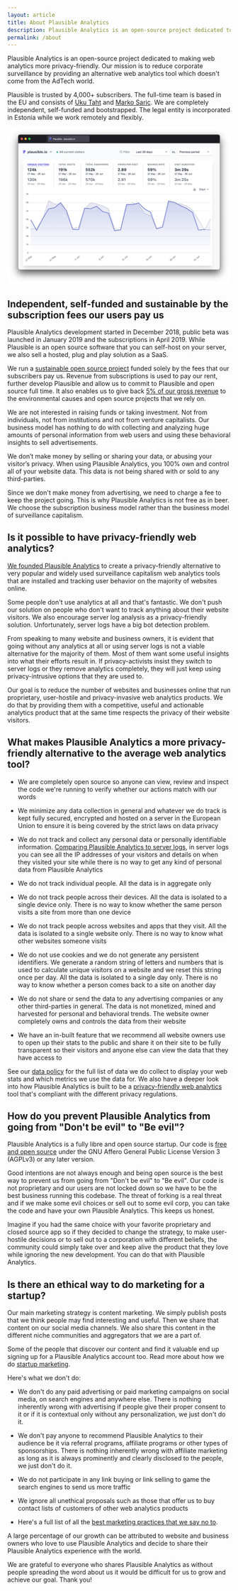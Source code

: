 ```yaml
---
layout: article
title: About Plausible Analytics
description: Plausible Analytics is an open-source project dedicated to making web analytics more privacy-friendly. Our mission is to reduce corporate surveillance by providing an alternative web analytics tool which doesn’t come from the AdTech world. Learn more about us.
permalink: /about
---
```


Plausible Analytics is an open-source project dedicated to making web analytics more privacy-friendly. Our mission is to reduce corporate surveillance by providing an alternative web analytics tool which doesn't come from the AdTech world.

Plausible is trusted by 4,000+ subscribers. The full-time team is based in the EU and consists of [Uku Taht](https://twitter.com/ukutaht) and [Marko Saric](https://twitter.com/markosaric). We are completely independent, self-funded and bootstrapped. The legal entity is incorporated in Estonia while we work remotely and flexibly.

![About Plausible Analytics](/uploads/google-analytics-alternatives.png "About Plausible Analytics")

## Independent, self-funded and sustainable by the subscription fees our users pay us

Plausible Analytics development started in December 2018, public beta was launched in January 2019 and the subscriptions in April 2019. While Plausible is an open source software that you can self-host on your server, we also sell a hosted, plug and play solution as a SaaS.

We run a [sustainable open source project](https://plausible.io/blog/open-source-funding) funded solely by the fees that our subscribers pay us. Revenue from subscriptions is used to pay our rent, further develop Plausible and allow us to commit to Plausible and open source full time. It also enables us to give back [5% of our gross revenue](https://plausible.io/giving-back) to the environmental causes and open source projects that we rely on.

We are not interested in raising funds or taking investment. Not from individuals, not from institutions and not from venture capitalists. Our business model has nothing to do with collecting and analyzing huge amounts of personal information from web users and using these behavioral insights to sell advertisements. 

We don’t make money by selling or sharing your data, or abusing your visitor’s privacy. When using Plausible Analytics, you 100% own and control all of your website data. This data is not being shared with or sold to any third-parties. 

Since we don't make money from advertising, we need to charge a fee to keep the project going. This is why Plausible Analytics is not free as in beer. We choose the subscription business model rather than the business model of surveillance capitalism. 

## Is it possible to have privacy-friendly web analytics?

[We founded Plausible Analytics](https://plausible.io/blog/the-analytics-tool-i-want) to create a privacy-friendly alternative to very popular and widely used surveillance capitalism web analytics tools that are installed and tracking user behavior on the majority of websites online.

Some people don't use analytics at all and that's fantastic. We don't push our solution on people who don't want to track anything
about their website visitors. We also encourage server log analysis as a privacy-friendly solution. Unfortunately, server logs have a big bot detection problem.

From speaking to many website and business owners, it is evident that going without any analytics at all or using server logs is not a viable alternative for the majority of them. Most of them want some useful insights into what their efforts result in. If privacy-activists insist they switch to server logs or they remove analytics completely, they will just keep using privacy-intrusive options that they are used to.

Our goal is to reduce the number of websites and businesses online that run proprietary, user-hostile and privacy-invasive web analytics products. We do that by providing them with a competitive, useful and actionable analytics product that at the same time respects the privacy of their website visitors.

## What makes Plausible Analytics a more privacy-friendly alternative to the average web analytics tool?

* We are completely open source so anyone can view, review and inspect the code we're running to verify whether our actions match with our words

* We minimize any data collection in general and whatever we do track is kept fully secured, encrypted and hosted on a server in the European Union to ensure it is being covered by the strict laws on data privacy

* We do not track and collect any personal data or personally identifiable information. [Comparing Plausible Analytics to server logs](https://plausible.io/blog/server-log-analysis), in server logs you can see all the IP addresses of your visitors and details on when they visited your site while there is no way to get any kind of personal data from Plausible Analytics

* We do not track individual people. All the data is in aggregate only

* We do not track people across their devices. All the data is isolated to a single device only. There is no way to know whether the same person visits a site from more than one device

* We do not track people across websites and apps that they visit. All the data is isolated to a single website only. There is no way to know what other websites someone visits

* We do not use cookies and we do not generate any persistent identifiers. We generate a random string of letters and numbers that is used to calculate unique visitors on a website and we reset this string once per day. All the data is isolated to a single day only. There is no way to know whether a person comes back to a site on another day

* We do not share or send the data to any advertising companies or any other third-parties in general. The data is not monetized, mined and harvested for personal and behavioral trends. The website owner completely owns and controls the data from their website

* We have an in-built feature that we recommend all website owners use to open up their stats to the public and share it on their site to be fully transparent so their visitors and anyone else can view the data that they have access to

See our [data policy](https://plausible.io/data-policy) for the full list of data we do collect to display your web stats and which metrics we use the data for. We also have a deeper look into how Plausible Analytics is built to be a [privacy-friendly web analytics](https://plausible.io/privacy-focused-web-analytics) tool that's compliant with the different privacy regulations.

## How do you prevent Plausible Analytics from going from "Don't be evil" to "Be evil"?

Plausible Analytics is a fully libre and open source startup. Our code is [free and open source](https://github.com/plausible/analytics/) under the GNU Affero General Public License Version 3 (AGPLv3) or any later version.

Good intentions are not always enough and being open source is the best way to prevent us from going from "Don't be evil" to "Be evil". Our code is not proprietary and our users are not locked down so we have to be the best business running this codebase. The threat of forking is a real threat and if we make some evil choices or sell out to some evil corp, you can take the code and have your own Plausible Analytics. This keeps us honest.

Imagine if you had the same choice with your favorite proprietary and closed source app so if they decided to change the strategy, to make user-hostile decisions or to sell out to a corporation with different beliefs, the community could simply take over and keep alive the product that they love while ignoring the new development. You can do that with Plausible Analytics.

## Is there an ethical way to do marketing for a startup?

Our main marketing strategy is content marketing. We simply publish posts that we think people may find interesting and useful. Then we share that content on our social media channels. We also share this content in the different niche communities and aggregators that we are a part of.

Some of the people that discover our content and find it valuable end up signing up for a Plausible Analytics account too. Read more about how we do [startup marketing](https://plausible.io/blog/startup-marketing).

Here's what we don't do:

* We don't do any paid advertising or paid marketing campaigns on social media, on search engines and anywhere else. There is nothing inherently wrong with advertising if people give their proper consent to it or if it is contextual only without any personalization, we just don't do it.

* We don't pay anyone to recommend Plausible Analytics to their audience be it via referral programs, affiliate programs or other types of sponsorships. There is nothing inherently wrong with affiliate marketing as long as it is always prominently and clearly disclosed to the people, we just don't do it.

* We do not participate in any link buying or link selling to game the search engines to send us more traffic

* We ignore all unethical proposals such as those that offer us to buy contact lists of customers of other web analytics products

* Here's a full list of all the [best marketing practices that we say no to](https://plausible.io/blog/best-marketing-practices).

A large percentage of our growth can be attributed to website and business owners who love to use Plausible Analytics and decide to share their Plausible Analytics experience with the world.

We are grateful to everyone who shares Plausible Analytics as without people spreading the word about us it would be difficult for us to grow and achieve our goal. Thank you!
